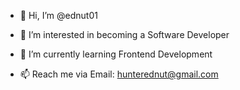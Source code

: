 - 👋 Hi, I’m @ednut01

- 👀 I’m interested in becoming a Software Developer

- 🌱 I’m currently learning Frontend Development

- 📫 Reach me via Email: hunterednut@gmail.com

<!---
ednut01/ednut01 is a ✨ special ✨ repository because its `README.md` (this file) appears on your GitHub profile.
You can click the Preview link to take a look at your changes.
--->
